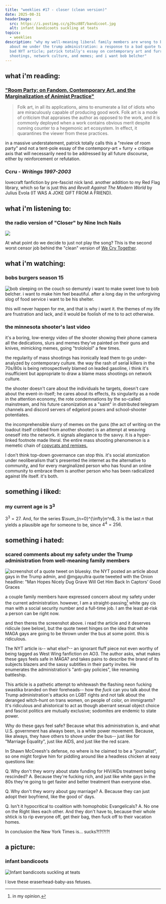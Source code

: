```yaml
---
title: "weeklies #17 - closer (clean version)"
date: 2025-08-31
headerImage:
  src: https://i.postimg.cc/gJ9sz8BT/bandicoot.jpg
  alt: infant bandicoots suckling at teats
topics:
  - weeklies
description: "why my well-meaning liberal family members are wrong to be worried
  about me under the trump administration: a response to a bad quote tweet of a
  bad NYT article; patrick totally's essay on contemporary art and furry; school
  shootings, network culture, and memes; and i want bob belcher"
---
```

## __what i'm reading__:
### ["Room Party: on Fandom, Contemporary Art, and the Marginalization of Animist Practice"](https://doorgallery.neocities.org/articles/23-Room-Party-Fandom-Contemporary-Art-and-the-Marginalization-of-Animist-Practice)

> Folk art, in all its applications, aims to enumerate a list of idiots who are miraculously capable of producing good work. Folk art is a mode of criticism that appraises the author as opposed to the work, and it is commonly deployed when a work contains obvious merit despite running counter to a hegemonic art ecosystem. In effect, it quarantines the viewer from these practices.

in a massive understatement, patrick totally calls this a "review of room party" and not a tent-pole essay of the contempory-art + furry + critique axis that will necessarily need to be addressed by all future discourse, either by reinforcement or refutation. 

### Ccru - _Writings 1997-2003_
lovecraft fanfiction by pre-fascist nick land. another addition to my Red Flag library, which so far is just this and _Revolt Against The Modern World_ by Julius Evola (IT WAS A JOKE GIFT FROM A FRIEND).

## __what i'm listening to__:
### the radio version of "Closer" by Nine Inch Nails
![](https://youtu.be/EKSJxHslGPg?si=GtOMpS4RflC8rAj7)

At what point do we decide to just not play the song? This is the second worst censor job behind the "clean" version of [We Cry Together](https://www.youtube.com/watch?v=zzGeLBMtFkA).

## __what i'm watching__:
### bobs burgers season 15
![bob sleeping on the couch so demurely](https://i.postimg.cc/0NgsVcz5/20250831-095405.jpg)
i want to make sweet love to bob belcher. i want to make him feel beautiful. after a long day in the unforgiving slog of food service i want to be his shelter. 

this will never happen for me, and that is why i want it. the themes of my life are frustration and lack, and it would be foolish of me to to act otherwise.

### the minnesota shooter's last video
it's a boring, low-energy video of the shooter showing their phone camera all the dedications, slurs and memes they've painted on their guns and knives, mimicking memes, going "trolololol" a few times. 

the regularity of mass shootings has ironically lead them to go under-analyzed by contemporary culture. the way the rash of serial killers in the 70s/80s is being retrospectively blamed on leaded gasoline, i think it's insufficient but appropriate to draw a blame mass shootings on network culture. 

the shooter doesn't care about the individuals he targets, doesn't care about the event-in-itself; he cares about its effects, its singularity as a node in the attention economy, the rote condemnations by the so-called mainstream, and his future canonization as a "saint" in distributed telegram channels and discord servers of edgelord posers and school-shooter potentiates.

the incomprehensible slurry of memes on the guns (the act of writing on the loadout itself cribbed from another shooter) is an attempt at weaving oneself into the network. it signals allegiance to the savvy. it is a hyper-linked footnote made literal. the entire mass shooting phenomenon is a memetic chain of [copycats and remixes.](https://en.wikipedia.org/wiki/Columbine_effect#List_of_alleged_copycat_incidents) 

I don't think top-down governance can stop this. it's social atomization under neoliberalism that's presented the internet as the alternative to community, and for every marginalized person who has found an online community to embrace them is another person who has been radicalized against life itself. it's both.

## __something i liked__:
### my current age is $3^3$

$3^3=27$. And, for the series $\sum_{n=0}^{\infty}n^n$, 3 is the last $n$ that yields a plausible age for someone to be, since $4^4=256$. 

## __something i hated__:

### scared comments about my safety under the Trump administration from well-meaning family members

![screenshot of a quote tweet on bluesky. the NYT posted an article about gays in the Trump admin, and @mgayultra quote tweeted with the Onion headline: "Man Hopes Nicely Dug Grave Will Get Him Back In Captors' Good Graces](https://i.postimg.cc/5tBvKK2f/Screen-Shot-2025-08-26-at-16-35-40.png)

a couple family members have expressed concern about my safety under the current administration. however, I am a straight-passing[^1] white gay cis man with a social security number and a full-time job. I am the least at-risk a person can be right now. 

and then theres the screenshot above. i read the article and it deserves ridicule (see below), but the quote tweet hinges on the idea that white MAGA gays are going to be thrown under the bus at some point. this is ridiculous. 

The NYT article is-- what else?-- an ignorant fluff piece not even worthy of being tagged as West Wing fanfiction on AO3. The author asks, what makes these gays feels safe in MAGA? and takes pains to describe the brand of its subjects blazers and the sassy subtitles in their party invites. He enumerates the administration's "anti-gay policies", like renaming battleship.

This article is a pathetic attempt to whitewash the flashing neon fucking swastika branded on their foreheads-- how the _fuck_ can you talk about the Trump administration's attacks on LGBT rights and not talk about the deranged witch-hunt on trans women, on people of color, on immigrants? It's ridiculous and ahistorical to act as though aberrant sexual object choice and fascist politics are mutually exclusive; sodomites are endemic to state power. 

Why do these gays feel safe? Because what this administration is, and what U.S. government has always been, is a white power movement. Because, like always, they have others to shove under the bus-- just like for "Marriage Equality", just like AIDS, and just like the red scare.

In Shawn McCreesh's defense, no where is he claimed to be a "journalist", so one might forgive him for piddling around like a headless chicken at easy questions like: 

Q. Why don't they worry about state funding for HIV/AIDs treatment being rescinded? 
A. Because they're fucking rich, and just like white gays in the 80s they're going to get faster and better treatment than everyone else.

Q. Why don't they worry about gay marriage?
A. Because they can just adopt their boyfriend, like the good ol' days.

Q. Isn't it hypocritical to coalition with homophobic Evangelicals? 
A. No one on the Right likes each other. And they don't have to, because their whole shtick is to rip everyone off, get their bag, then fuck off to their vacation homes. 

In conclusion the New York Times is... sucks?!?!?!?!
## __a picture__:
### infant bandicoots

![Infant bandicoots suckling at teats](https://64.media.tumblr.com/3ff3cffb32e1dfe40bb387708e48160e/0e56e5e0879d6bb3-36/s540x810/00d796374c0dc5b3edbe748a0d2b6db25e3bb3dd.pnj)

I love these eraserhead-baby-ass fetuses.

[^1]: in my opinion.

